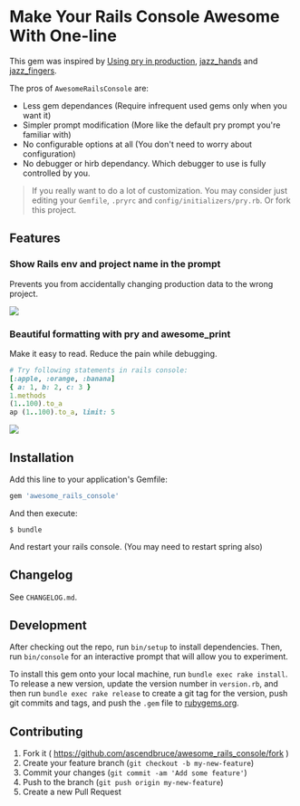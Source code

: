 # Make Your Rails Console Awesome With One-line

This gem was inspired by [Using pry in production](https://bugsnag.com/blog/production-pry), [jazz_hands](https://github.com/nixme/jazz_hands) and [jazz_fingers](https://github.com/plribeiro3000/jazz_fingers).

The pros of `AwesomeRailsConsole` are:

* Less gem dependances (Require infrequent used gems only when you want it)
* Simpler prompt modification (More like the default pry prompt you're familiar with)
* No configurable options at all (You don't need to worry about configuration)
* No debugger or hirb dependancy. Which debugger to use is fully controlled by you.

> If you really want to do a lot of customization. You may consider just editing your `Gemfile`, `.pryrc` and `config/initializers/pry.rb`. Or fork this project.

## Features

### Show Rails env and project name in the prompt

Prevents you from accidentally changing production data to the wrong project.

![](http://i.imgur.com/CKrJYqk.png)

### Beautiful formatting with pry and awesome_print

Make it easy to read. Reduce the pain while debugging.

```ruby
# Try following statements in rails console:
[:apple, :orange, :banana]
{ a: 1, b: 2, c: 3 }
1.methods
(1..100).to_a
ap (1..100).to_a, limit: 5
```

![](http://i.imgur.com/I1iV8n9.png)

## Installation

Add this line to your application's Gemfile:

```ruby
gem 'awesome_rails_console'
```

And then execute:

    $ bundle

And restart your rails console. (You may need to restart spring also)

## Changelog

See `CHANGELOG.md`.

## Development

After checking out the repo, run `bin/setup` to install dependencies. Then, run `bin/console` for an interactive prompt that will allow you to experiment.

To install this gem onto your local machine, run `bundle exec rake install`. To release a new version, update the version number in `version.rb`, and then run `bundle exec rake release` to create a git tag for the version, push git commits and tags, and push the `.gem` file to [rubygems.org](https://rubygems.org).

## Contributing

1. Fork it ( https://github.com/ascendbruce/awesome_rails_console/fork )
2. Create your feature branch (`git checkout -b my-new-feature`)
3. Commit your changes (`git commit -am 'Add some feature'`)
4. Push to the branch (`git push origin my-new-feature`)
5. Create a new Pull Request
